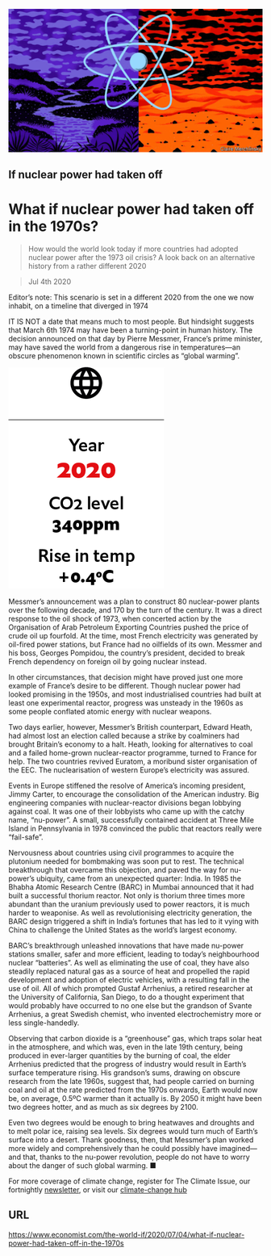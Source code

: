 ![](./images/20200704_WID010_1.jpg)

## If nuclear power had taken off

# What if nuclear power had taken off in the 1970s?

> How would the world look today if more countries had adopted nuclear power after the 1973 oil crisis? A look back on an alternative history from a rather different 2020

> Jul 4th 2020

Editor’s note: This scenario is set in a different 2020 from the one we now inhabit, on a timeline that diverged in 1974

IT IS NOT a date that means much to most people. But hindsight suggests that March 6th 1974 may have been a turning-point in human history. The decision announced on that day by Pierre Messmer, France’s prime minister, may have saved the world from a dangerous rise in temperatures—an obscure phenomenon known in scientific circles as “global warming”.



![](./images/wif_spec_8.png)

Messmer’s announcement was a plan to construct 80 nuclear-power plants over the following decade, and 170 by the turn of the century. It was a direct response to the oil shock of 1973, when concerted action by the Organisation of Arab Petroleum Exporting Countries pushed the price of crude oil up fourfold. At the time, most French electricity was generated by oil-fired power stations, but France had no oilfields of its own. Messmer and his boss, Georges Pompidou, the country’s president, decided to break French dependency on foreign oil by going nuclear instead.

In other circumstances, that decision might have proved just one more example of France’s desire to be different. Though nuclear power had looked promising in the 1950s, and most industrialised countries had built at least one experimental reactor, progress was unsteady in the 1960s as some people conflated atomic energy with nuclear weapons.

Two days earlier, however, Messmer’s British counterpart, Edward Heath, had almost lost an election called because a strike by coalminers had brought Britain’s economy to a halt. Heath, looking for alternatives to coal and a failed home-grown nuclear-reactor programme, turned to France for help. The two countries revived Euratom, a moribund sister organisation of the EEC. The nuclearisation of western Europe’s electricity was assured.

Events in Europe stiffened the resolve of America’s incoming president, Jimmy Carter, to encourage the consolidation of the American industry. Big engineering companies with nuclear-reactor divisions began lobbying against coal. It was one of their lobbyists who came up with the catchy name, “nu-power”. A small, successfully contained accident at Three Mile Island in Pennsylvania in 1978 convinced the public that reactors really were “fail-safe”.

Nervousness about countries using civil programmes to acquire the plutonium needed for bombmaking was soon put to rest. The technical breakthrough that overcame this objection, and paved the way for nu-power’s ubiquity, came from an unexpected quarter: India. In 1985 the Bhabha Atomic Research Centre (BARC) in Mumbai announced that it had built a successful thorium reactor. Not only is thorium three times more abundant than the uranium previously used to power reactors, it is much harder to weaponise. As well as revolutionising electricity generation, the BARC design triggered a shift in India’s fortunes that has led to it vying with China to challenge the United States as the world’s largest economy.

BARC’s breakthrough unleashed innovations that have made nu-power stations smaller, safer and more efficient, leading to today’s neighbourhood nuclear “batteries”. As well as eliminating the use of coal, they have also steadily replaced natural gas as a source of heat and propelled the rapid development and adoption of electric vehicles, with a resulting fall in the use of oil. All of which prompted Gustaf Arrhenius, a retired researcher at the University of California, San Diego, to do a thought experiment that would probably have occurred to no one else but the grandson of Svante Arrhenius, a great Swedish chemist, who invented electrochemistry more or less single-handedly.

Observing that carbon dioxide is a “greenhouse” gas, which traps solar heat in the atmosphere, and which was, even in the late 19th century, being produced in ever-larger quantities by the burning of coal, the elder Arrhenius predicted that the progress of industry would result in Earth’s surface temperature rising. His grandson’s sums, drawing on obscure research from the late 1960s, suggest that, had people carried on burning coal and oil at the rate predicted from the 1970s onwards, Earth would now be, on average, 0.5ºC warmer than it actually is. By 2050 it might have been two degrees hotter, and as much as six degrees by 2100.

Even two degrees would be enough to bring heatwaves and droughts and to melt polar ice, raising sea levels. Six degrees would turn much of Earth’s surface into a desert. Thank goodness, then, that Messmer’s plan worked more widely and comprehensively than he could possibly have imagined—and that, thanks to the nu-power revolution, people do not have to worry about the danger of such global warming. ■

For more coverage of climate change, register for The Climate Issue, our fortnightly [newsletter](https://www.economist.com//theclimateissue/), or visit our [climate-change hub](https://www.economist.com//news/2020/04/24/the-economists-coverage-of-climate-change)

## URL

https://www.economist.com/the-world-if/2020/07/04/what-if-nuclear-power-had-taken-off-in-the-1970s

